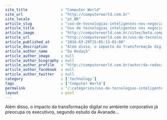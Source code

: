 ```yaml
---
site_title               : "Computer World"
site_url                 : "http://computerworld.com.br"
site_locale              : "pt_BR"
article_slug             : "uso-de-tecnologias-inteligentes-nos-negocios-tem-feito-os-dilemas-eticos-crescerem"
article_title            : "Uso de tecnologias inteligentes nos negócios tem feito os dilemas éticos crescerem"
article_image            : "http://computerworld.com.br/sites/beta.computerworld.com.br/files/news_articles/trabalho_mao_de_obra.jpg"
article_url              : "http://computerworld.com.br/uso-de-tecnologias-inteligentes-nos-negocios-tem-feito-os-dilemas-eticos-crescerem-2"
article_published_at     : "2016-03-29T15:05:13-03:00"
article_description      : "Além disso, o impacto da transformação digital no ambiente corporativo já preocupa os executivos, segundo estudo da Avanade..."
article_author_name      : "Da Redaçã"
article_author_image     : null
article_author_biography : null
article_author_profile   : "http://computerworld.com.br/autor/da-redacao"
article_author_facebook  : null
article_author_twitter   : null
category                 : ['technology']
tags                     : ['Computer World']
permalink                : "/:categories/uso-de-tecnologias-inteligentes-nos-negocios-tem-feito-os-dilemas-eticos-crescerem/"
layout                   : post
---
```


Além disso, o impacto da transformação digital no ambiente corporativo já preocupa os executivos, segundo estudo da Avanade...
